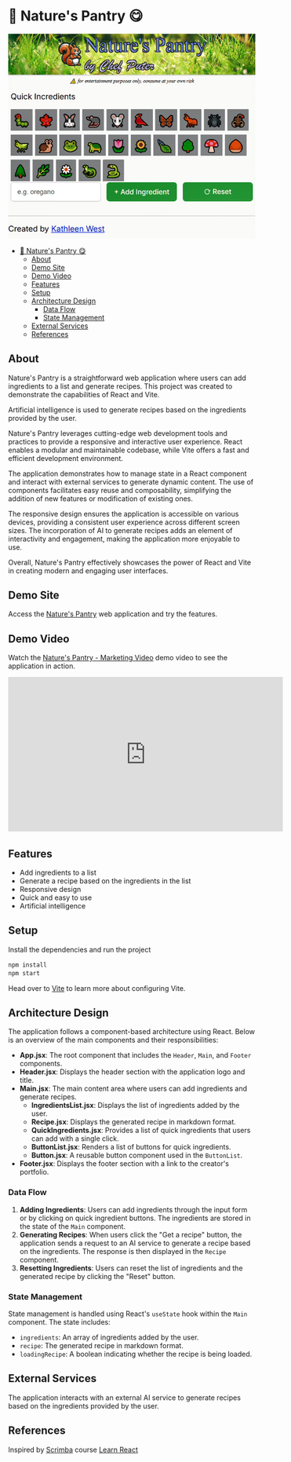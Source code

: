 # 🌲 Nature's Pantry 😋

![Picture of Nature's Pantry Recipe Web app](images/demo.png)


- [🌲 Nature's Pantry 😋](#-natures-pantry-)
  - [About](#about)
  - [Demo Site](#demo-site)
  - [Demo Video](#demo-video)
  - [Features](#features)
  - [Setup](#setup)
  - [Architecture Design](#architecture-design)
    - [Data Flow](#data-flow)
    - [State Management](#state-management)
  - [External Services](#external-services)
  - [References](#references)

## About
Nature's Pantry is a straightforward web application where users can add ingredients to a list and generate recipes. This project was created to demonstrate the capabilities of React and Vite.

Artificial intelligence is used to generate recipes based on the ingredients provided by the user. 

Nature's Pantry leverages cutting-edge web development tools and practices to provide a responsive and interactive user experience. React enables a modular and maintainable codebase, while Vite offers a fast and efficient development environment.

The application demonstrates how to manage state in a React component and interact with external services to generate dynamic content. The use of components facilitates easy reuse and composability, simplifying the addition of new features or modification of existing ones.

The responsive design ensures the application is accessible on various devices, providing a consistent user experience across different screen sizes. The incorporation of AI to generate recipes adds an element of interactivity and engagement, making the application more enjoyable to use.

Overall, Nature's Pantry effectively showcases the power of React and Vite in creating modern and engaging user interfaces.

## Demo Site
Access the [Nature's Pantry](http://kathleenwest.github.io/nature-pantry-ai-recipe-app) web application and try the features.

## Demo Video
Watch the [Nature's Pantry - Marketing Video](https://youtube.com/shorts/uv9ClVK1ZCw) demo video to see the application in action.

<iframe width="560" height="315" src="https://youtube.com/shorts/uv9ClVK1ZCw" frameborder="0" allow="accelerometer; autoplay; clipboard-write; encrypted-media; gyroscope; picture-in-picture" allowfullscreen></iframe>


## Features
- Add ingredients to a list
- Generate a recipe based on the ingredients in the list
- Responsive design
- Quick and easy to use
- Artificial intelligence

## Setup
Install the dependencies and run the project
```sh
npm install
npm start
```

Head over to [Vite](https://vitejs.dev/) to learn more about configuring Vite.

## Architecture Design
The application follows a component-based architecture using React. Below is an overview of the main components and their responsibilities:

- **App.jsx**: The root component that includes the `Header`, `Main`, and `Footer` components.
- **Header.jsx**: Displays the header section with the application logo and title.
- **Main.jsx**: The main content area where users can add ingredients and generate recipes.
  - **IngredientsList.jsx**: Displays the list of ingredients added by the user.
  - **Recipe.jsx**: Displays the generated recipe in markdown format.
  - **QuickIngredients.jsx**: Provides a list of quick ingredients that users can add with a single click.
  - **ButtonList.jsx**: Renders a list of buttons for quick ingredients.
  - **Button.jsx**: A reusable button component used in the `ButtonList`.
- **Footer.jsx**: Displays the footer section with a link to the creator's portfolio.

### Data Flow
1. **Adding Ingredients**: Users can add ingredients through the input form or by clicking on quick ingredient buttons. The ingredients are stored in the state of the `Main` component.
2. **Generating Recipes**: When users click the "Get a recipe" button, the application sends a request to an AI service to generate a recipe based on the ingredients. The response is then displayed in the `Recipe` component.
3. **Resetting Ingredients**: Users can reset the list of ingredients and the generated recipe by clicking the "Reset" button.

### State Management
State management is handled using React's `useState` hook within the `Main` component. The state includes:
- `ingredients`: An array of ingredients added by the user.
- `recipe`: The generated recipe in markdown format.
- `loadingRecipe`: A boolean indicating whether the recipe is being loaded.

## External Services
The application interacts with an external AI service to generate recipes based on the ingredients provided by the user. 

## References
Inspired by [Scrimba](https://scrimba.com/) course [Learn React](https://scrimba.com/learn-react-c0e)
